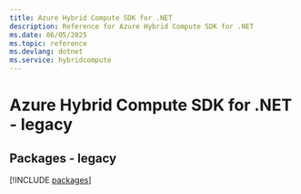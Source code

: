 ```yaml
---
title: Azure Hybrid Compute SDK for .NET
description: Reference for Azure Hybrid Compute SDK for .NET
ms.date: 06/05/2025
ms.topic: reference
ms.devlang: dotnet
ms.service: hybridcompute
---
```

# Azure Hybrid Compute SDK for .NET - legacy
## Packages - legacy
[!INCLUDE [packages](hybrid-compute-index.md)]